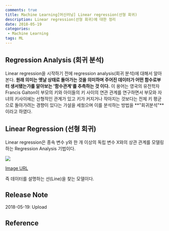 ```yaml
---
comments: true
title: Machine Learning[머신러닝] Linear regression(선형 회귀)
description: Linear regression(선형 회귀)에 대한 정리
date: 2018-05-19
categories:
 - Machine Learning
tags: ML
---
```


## Regression Analysis (회귀 분석)
Linear regression을 시작하기 전에 regression analysis(회귀 분석)에 대해서 알아본다. **원래 의미는 옛날 상태로 돌아가는 것을 의미하며 주어진 데이터가 어떤 함수로부터 생서됐는가를 알아보는 '함수관계'를 추측하는 것 이다.** 이 용어는 영국의 유전학자 Francis Galton이 부모의 키와 아이들의 키 사이의 연관 관계를 연구하면서 부모와 자녀의 키사이에는 선형적인 관계가 있고 키가 커지거나 작아지는 것보다는 전체 키 평균으로 돌아가려는 경향이 있다는 가설을 세웠으며 이를 분석하는 방법을 **"회귀분석"**이라고 하였다.


## Linear Regression (선형 회귀)
Linear regression은 종속 변수 y와 한 개 이상의 독립 변수 X와의 상관 관계를 모델링하는 Regression Analysis 기법이다.

![](https://upload.wikimedia.org/wikipedia/commons/thumb/b/be/Normdist_regression.png/300px-Normdist_regression.png)

[Image URL](https://upload.wikimedia.org/wikipedia/commons/thumb/b/be/Normdist_regression.png/300px-Normdist_regression.png)

즉 데이터를 설명하는 선(Line)을 찾는 모델이다.

## Release Note
2018-05-19: Upload

## Reference



